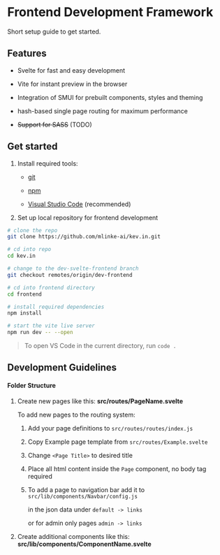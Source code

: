 # Frontend Development Framework

Short setup guide to get started.

## Features

- Svelte for fast and easy development

- Vite for instant preview in the browser

- Integration of SMUI for prebuilt components, styles and theming

- hash-based single page routing for maximum performance

- ~~Support for SASS~~ (TODO)

## Get started

1. Install required tools:
   
   - [git](https://github.com/git-guides/install-git)
   
   - [npm](https://docs.npmjs.com/downloading-and-installing-node-js-and-npm)
   
   - [Visual Studio Code](https://code.visualstudio.com/download) (recommended)

2. Set up local repository for frontend development

```bash
# clone the repo
git clone https://github.com/mlinke-ai/kev.in.git

# cd into repo
cd kev.in 

# change to the dev-svelte-frontend branch
git checkout remotes/origin/dev-frontend

# cd into frontend directory
cd frontend

# install required dependencies
npm install

# start the vite live server
npm run dev -- --open
```

> To open VS Code in the current directory, run `code .` 



## Development Guidelines

#### Folder Structure

1. Create new pages like this: **src/routes/PageName.svelte**
   
   To add new pages to the routing system:
   
   1. Add your page definitions to `src/routes/routes/index.js`
   2. Copy Example page template from `src/routes/Example.svelte`
   3. Change `<Page Title>` to desired title
   4. Place all html content inside the `Page` component, no body tag required
   5. To add a page to navigation bar add it to `src/lib/components/Navbar/config.js`
      
      in the json data under `default -> links` 
      
      or for admin only pages `admin -> links`
   
   

2. Create additional components like this: **src/lib/components/ComponentName.svelte**
   
   
